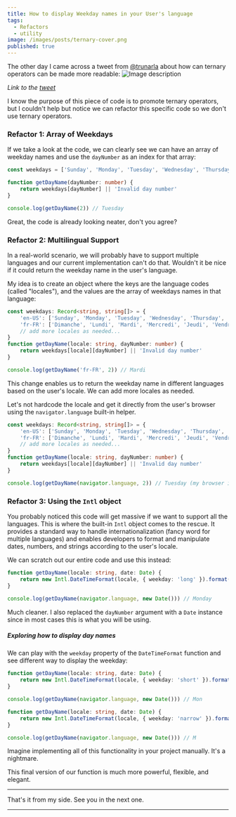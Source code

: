 ```yaml
---
title: How to display Weekday names in your User's language
tags:
  - Refactors
  - utility
image: /images/posts/ternary-cover.png
published: true
---
```


The other day I came across a tweet from [@trunarla](https://twitter.com/trunarla) about how can ternary operators can be made more readable:
![Image description](https://dev-to-uploads.s3.amazonaws.com/uploads/articles/ucjelyyfgigmzvab2czi.png)

_Link to the [tweet](https://twitter.com/trunarla/status/1661132581642076160?t=mRg5ukz3PsHW0gCSwTs9Pw&s=19)_

I know the purpose of this piece of code is to promote ternary operators, but I couldn't help but notice we can refactor this specific code so we don't use ternary operators.


### Refactor 1: Array of Weekdays
If we take a look at the code, we can clearly see we can have an array of weekday names and use the `dayNumber` as an index for that array:

```ts
const weekdays = ['Sunday', 'Monday', 'Tuesday', 'Wednesday', 'Thursday', 'Friday', 'Saturday']

function getDayName(dayNumber: number) {
    return weekdays[dayNumber] || 'Invalid day number'
}

console.log(getDayName(2)) // Tuesday
```

Great, the code is already looking neater, don't you agree?

### Refactor 2: Multilingual Support
In a real-world scenario, we will probably have to support multiple languages and our current implementation can't do that. Wouldn't it be nice if it could return the weekday name in the user's language.

My idea is to create an object where the keys are the language codes (called "locales"), and the values are the array of weekdays names in that language:

```ts
const weekdays: Record<string, string[]> = {
    'en-US': ['Sunday', 'Monday', 'Tuesday', 'Wednesday', 'Thursday', 'Friday', 'Saturday'],
    'fr-FR': ['Dimanche', 'Lundi', 'Mardi', 'Mercredi', 'Jeudi', 'Vendredi', 'Samedi'],
    // add more locales as needed...
}
function getDayName(locale: string, dayNumber: number) {
    return weekdays[locale][dayNumber] || 'Invalid day number'
}

console.log(getDayName('fr-FR', 2)) // Mardi
```

This change enables us to return the weekday name in different languages based on the user's locale. We can add more locales as needed.

Let's not hardcode the locale and get it directly from the user's browser using the `navigator.language` built-in helper.

```ts
const weekdays: Record<string, string[]> = {
    'en-US': ['Sunday', 'Monday', 'Tuesday', 'Wednesday', 'Thursday', 'Friday', 'Saturday'],
    'fr-FR': ['Dimanche', 'Lundi', 'Mardi', 'Mercredi', 'Jeudi', 'Vendredi', 'Samedi'],
    // add more locales as needed...
}
function getDayName(locale: string, dayNumber: number) {
    return weekdays[locale][dayNumber] || 'Invalid day number'
}

console.log(getDayName(navigator.language, 2)) // Tuesday (my browser is in English)
```

### Refactor 3: Using the `Intl` object
You probably noticed this code will get massive if we want to support all the languages. This is where the built-in `Intl` object comes to the rescue. It provides a standard way to handle internationalization (fancy word for multiple languages) and enables developers to format and manipulate dates, numbers, and strings according to the user's locale.


We can scratch out our entire code and use this instead:

```ts
function getDayName(locale: string, date: Date) {
    return new Intl.DateTimeFormat(locale, { weekday: 'long' }).format(date)
}

console.log(getDayName(navigator.language, new Date())) // Monday
```

Much cleaner. I also replaced the `dayNumber` argument with a `Date` instance since in most cases this is what you will be using.

##### Exploring how to display day names
We can play with the `weekday` property of the `DateTimeFormat` function and see different way to display the weekday:

```ts
function getDayName(locale: string, date: Date) {
    return new Intl.DateTimeFormat(locale, { weekday: 'short' }).format(date)
}

console.log(getDayName(navigator.language, new Date())) // Mon
```

```ts
function getDayName(locale: string, date: Date) {
    return new Intl.DateTimeFormat(locale, { weekday: 'narrow' }).format(date)
}

console.log(getDayName(navigator.language, new Date())) // M
```

Imagine implementing all of this functionality in your project manually. It's a nightmare.



This final version of our function is much more powerful, flexible, and elegant.

---

That's it from my side. See you in the next one.

---

[//]: # (Twitter: [Ionel Lupu]&#40;https://twitter.com/ionelLupu_&#41;)
[//]: # (Website: [ionel-lupu.com]&#40;https://ionel-lupu.com&#41;)
[//]: # (Twitter at [@TypetronWeb]&#40;https://twitter.com/TypetronWeb&#41;)
[//]: # (Come and leave a question on [Reddit]&#40;https://www.reddit.com/r/typetron&#41;)
[//]: # (Join [the Facebook]&#40;https://www.facebook.com/Typetron-662589810876633/&#41; group)
[//]: # (Let's talk on [Slack]&#40;https://typetron.slack.com&#41;)
